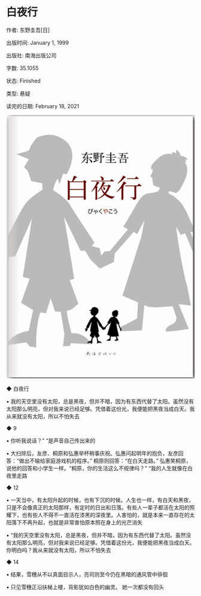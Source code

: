# 白夜行

作者: 东野圭吾[日]

出版时间: January 1, 1999

出版社: 南海出版公司

字数: 35.1055

状态: Finished

类型: 悬疑

读完的日期: February 18, 2021

![image-20211010215224289](白夜行.imgs/image-20211010215224289.png)

◆ 白夜行

▪ 我的天空里没有太阳，总是黑夜，但并不暗，因为有东西代替了太阳。虽然没有太阳那么明亮，但对我来说已经足够。凭借着这份光，我便能把黑夜当成白天。我从来就没有太阳，所以不怕失去

◆ 9

▪ 你听我说话？”
“是声音自己传出来的

▪ 大扫除后，友彦、桐原和弘惠举杯稍事庆祝。弘惠问起明年的抱负，友彦回答：“做出不输给家庭游戏机的程序。”
桐原则回答：“在白天走路。”
弘惠笑桐原，说他的回答和小学生一样。“桐原，你的生活这么不规律吗？”
“我的人生就像在白夜里走路

◆ 12

▪ 一天当中，有太阳升起的时候，也有下沉的时候。人生也一样，有白天和黑夜，只是不会像真正的太阳那样，有定时的日出和日落。有些人一辈子都活在太阳的照耀下，也有些人不得不一直活在漆黑的深夜里。人害怕的，就是本来一直存在的太阳落下不再升起，也就是非常害怕原本照在身上的光芒消失

▪ “我的天空里没有太阳，总是黑夜，但并不暗，因为有东西代替了太阳。虽然没有太阳那么明亮，但对我来说已经足够。凭借着这份光，我便能把黑夜当成白天。你明白吗？我从来就没有太阳，所以不怕失去

◆ 14

▪ 结果，雪穗从不以真面目示人，亮司则至今仍在黑暗的通风管中徘徊

▪ 只见雪穗正沿扶梯上楼，背影犹如白色的幽灵。
她一次都没有回头